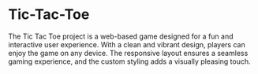 # Tic-Tac-Toe
The Tic Tac Toe project is a web-based game designed for a fun and interactive user experience. With a clean and vibrant design, players can enjoy the game on any device. The responsive layout ensures a seamless gaming experience, and the custom styling adds a visually pleasing touch.
